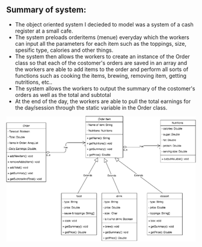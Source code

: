 ## Summary of system: 
* The object oriented system I decieded to model was a system of a cash register at a small cafe. 
* The system preloads orderitems (menue) everyday which the workers can input all the parameters for each item such as the toppings, size, spesific type, calories and other things.
* The system then allows the workers to create an instance of the Order class so that each of the costomer's orders are saved in an array and the workers are able to add items to the order and perform all sorts of functions such as cooking the items, brewing, removing item, getting nutritions, etc..
* The system allows the workers to output the summary of the costomer's orders as well as the total and subtotal
* At the end of the day, the workers are able to pull the total earnings for the day/session through the static variable in the Order class.

![alt text](src/OOPDrawioKB.png "Drawio System Design")